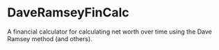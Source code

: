 # DaveRamseyFinCalc
A financial calculator for calculating net worth over time using the Dave Ramsey method (and others).
